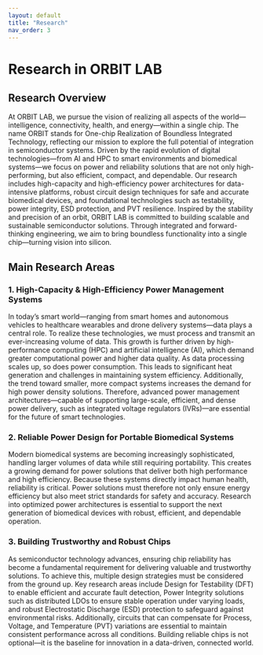 ```yaml
---
layout: default
title: "Research"
nav_order: 3
---
```


# Research in ORBIT LAB

## Research Overview

At ORBIT LAB, we pursue the vision of realizing all aspects of the world—intelligence, connectivity, health, and energy—within a single chip. The name ORBIT stands for One-chip Realization of Boundless Integrated Technology, reflecting our mission to explore the full potential of integration in semiconductor systems.
Driven by the rapid evolution of digital technologies—from AI and HPC to smart environments and biomedical systems—we focus on power and reliability solutions that are not only high-performing, but also efficient, compact, and dependable. Our research includes high-capacity and high-efficiency power architectures for data-intensive platforms, robust circuit design techniques for safe and accurate biomedical devices, and foundational technologies such as testability, power integrity, ESD protection, and PVT resilience.
Inspired by the stability and precision of an orbit, ORBIT LAB is committed to building scalable and sustainable semiconductor solutions. Through integrated and forward-thinking engineering, we aim to bring boundless functionality into a single chip—turning vision into silicon.


## Main Research Areas

### 1. High-Capacity & High-Efficiency Power Management Systems

In today’s smart world—ranging from smart homes and autonomous vehicles to healthcare wearables and drone delivery systems—data plays a central role. To realize these technologies, we must process and transmit an ever-increasing volume of data. This growth is further driven by high-performance computing (HPC) and artificial intelligence (AI), which demand greater computational power and higher data quality.
As data processing scales up, so does power consumption. This leads to significant heat generation and challenges in maintaining system efficiency. Additionally, the trend toward smaller, more compact systems increases the demand for high power density solutions. Therefore, advanced power management architectures—capable of supporting large-scale, efficient, and dense power delivery, such as integrated voltage regulators (IVRs)—are essential for the future of smart technologies.

### 2. Reliable Power Design for Portable Biomedical Systems

Modern biomedical systems are becoming increasingly sophisticated, handling larger volumes of data while still requiring portability. This creates a growing demand for power solutions that deliver both high performance and high efficiency.
Because these systems directly impact human health, reliability is critical. Power solutions must therefore not only ensure energy efficiency but also meet strict standards for safety and accuracy. Research into optimized power architectures is essential to support the next generation of biomedical devices with robust, efficient, and dependable operation.

### 3. Building Trustworthy and Robust Chips

As semiconductor technology advances, ensuring chip reliability has become a fundamental requirement for delivering valuable and trustworthy solutions. To achieve this, multiple design strategies must be considered from the ground up.
Key research areas include Design for Testability (DFT) to enable efficient and accurate fault detection, Power Integrity solutions such as distributed LDOs to ensure stable operation under varying loads, and robust Electrostatic Discharge (ESD) protection to safeguard against environmental risks. Additionally, circuits that can compensate for Process, Voltage, and Temperature (PVT) variations are essential to maintain consistent performance across all conditions.
Building reliable chips is not optional—it is the baseline for innovation in a data-driven, connected world.

